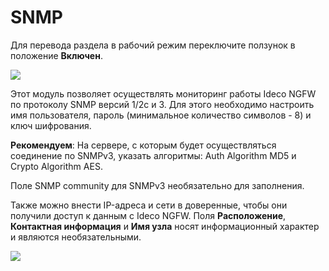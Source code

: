 # SNMP

Для перевода раздела в рабочий режим переключите ползунок в положение **Включен**.

![](/.gitbook/assets/snmp.gif)

Этот модуль позволяет осуществлять мониторинг работы Ideco NGFW по протоколу SNMP версий 1/2c и 3. Для этого необходимо настроить имя пользователя, пароль (минимальное количество символов - 8) и ключ шифрования.

**Рекомендуем**: На сервере, с которым будет осуществляться соединение по SNMPv3, указать алгоритмы: Auth Algorithm MD5 и Crypto Algorithm AES.

Поле SNMP community для SNMPv3 необязательно для заполнения.

Также можно внести IP-адреса и сети в доверенные, чтобы они получили доступ к данным с Ideco NGFW. Поля **Расположение**, **Контактная информация** и **Имя узла** носят информационный характер и являются необязательными.

![](/.gitbook/assets/snmp.png)
